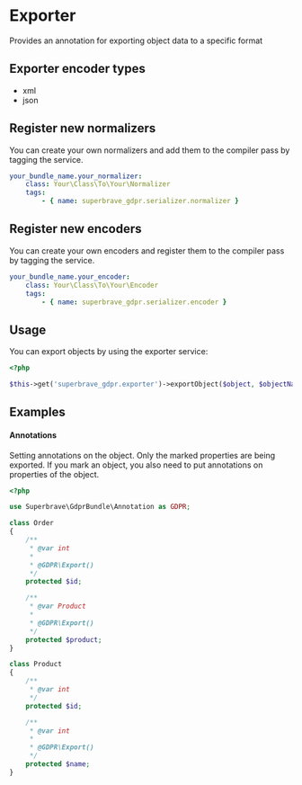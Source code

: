 # Exporter

Provides an annotation for exporting object data to a specific format

## Exporter encoder types

- xml
- json

## Register new normalizers

You can create your own normalizers and add them to the compiler pass by tagging the service.

```yml
your_bundle_name.your_normalizer:
    class: Your\Class\To\Your\Normalizer
    tags:
        - { name: superbrave_gdpr.serializer.normalizer }
```

## Register new encoders

You can create your own encoders and register them to the compiler pass by tagging the service.

```yml
your_bundle_name.your_encoder:
    class: Your\Class\To\Your\Encoder
    tags:
        - { name: superbrave_gdpr.serializer.encoder }
```

## Usage

You can export objects by using the exporter service:

```php
<?php

$this->get('superbrave_gdpr.exporter')->exportObject($object, $objectName, $format);
```

## Examples

#### Annotations

Setting annotations on the object. Only the marked properties are being exported. If you mark an object, you also need to put annotations on properties of the object.

```php
<?php

use Superbrave\GdprBundle\Annotation as GDPR;

class Order
{
    /**
     * @var int
     *
     * @GDPR\Export()
     */
    protected $id;

    /**
     * @var Product
     *
     * @GDPR\Export()
     */
    protected $product;
}

class Product
{
    /**
     * @var int
     */
    protected $id;

    /**
     * @var int
     *
     * @GDPR\Export()
     */
    protected $name;
}
```
